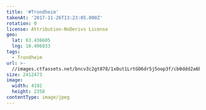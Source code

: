 ```yaml
---
title: '#Trondheim'
takenAt: '2017-11-26T13:23:05.000Z'
rotation: 0
license: Attribution-NoDerivs License
geo:
  lat: 63.436605
  lng: 10.496933
tags:
  - Trondheim
url: >-
  //images.ctfassets.net/bncv3c2gt878/1xOut1LrtGO6dr5j5oop3f/cb0ddd2a6b7e448d4af89802c0224b56/trondheim_38658315561_o
size: 2412473
image:
  width: 4192
  height: 2358
contentType: image/jpeg
---
```


